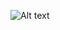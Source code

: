 ![Alt text](https://media-private.canva.com/1tFaU/MAEHBs1tFaU/1/s2.png?response-expires=Sun%2C%2006%20Sep%202020%2016%3A26%3A01%20GMT&X-Amz-Algorithm=AWS4-HMAC-SHA256&X-Amz-Date=20200906T140812Z&X-Amz-SignedHeaders=host&X-Amz-Expires=8268&X-Amz-Credential=AKIAJJATJK7JCUD446NA%2F20200906%2Fus-east-1%2Fs3%2Faws4_request&X-Amz-Signature=f401f2e054024a63735d1af67609879143549c13ae9708d4497f066855bbbd2c)
